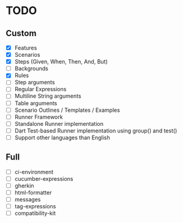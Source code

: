 # TODO

## Custom
* [x] Features
* [x] Scenarios
* [x] Steps (Given, When, Then, And, But)
* [ ] Backgrounds
* [x] Rules
* [ ] Step arguments
* [ ] Regular Expressions
* [ ] Multiline String arguments
* [ ] Table arguments
* [ ] Scenario Outlines / Templates / Examples
* [ ] Runner Framework
* [ ] Standalone Runner implementation
* [ ] Dart Test-based Runner implementation using group() and test()
* [ ] Support other languages than English

## Full
* [ ] ci-environment
* [ ] cucumber-expressions
* [ ] gherkin
* [ ] html-formatter
* [ ] messages
* [ ] tag-expressions
* [ ] compatibility-kit

